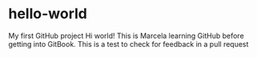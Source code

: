 # hello-world
My first GitHub project 
Hi world!
This is Marcela learning GitHub before getting into GitBook.
This is a test to check for feedback in a pull request
